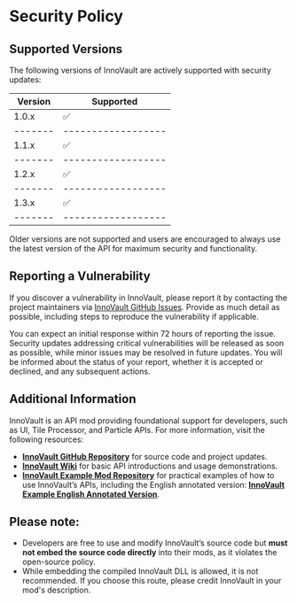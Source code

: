 # Security Policy

## Supported Versions

The following versions of InnoVault are actively supported with security updates:

| Version | Supported          |
| ------- | ------------------ |
| 1.0.x   | :white_check_mark: |
| ------- | ------------------ |
| 1.1.x   | :white_check_mark: |
| ------- | ------------------ |
| 1.2.x   | :white_check_mark: |
| ------- | ------------------ |
| 1.3.x   | :white_check_mark: |
| ------- | ------------------ |

Older versions are not supported and users are encouraged to always use the latest version of the API for maximum security and functionality.

## Reporting a Vulnerability

If you discover a vulnerability in InnoVault, please report it by contacting the project maintainers via [InnoVault GitHub Issues](https://github.com/hocha113/InnoVault/issues). Provide as much detail as possible, including steps to reproduce the vulnerability if applicable.

You can expect an initial response within 72 hours of reporting the issue. Security updates addressing critical vulnerabilities will be released as soon as possible, while minor issues may be resolved in future updates. You will be informed about the status of your report, whether it is accepted or declined, and any subsequent actions.

## Additional Information

InnoVault is an API mod providing foundational support for developers, such as UI, Tile Processor, and Particle APIs. For more information, visit the following resources:

- **[InnoVault GitHub Repository](https://github.com/hocha113/InnoVault)** for source code and project updates.
- **[InnoVault Wiki](https://github.com/hocha113/InnoVault/wiki)** for basic API introductions and usage demonstrations.
- **[InnoVault Example Mod Repository](https://github.com/hocha113/InnoVaultExample)** for practical examples of how to use InnoVault’s APIs, including the English annotated version: **[InnoVault Example English Annotated Version](https://github.com/hocha113/InnoVaultExample/tree/en_annotation)**.

## Please note:
- Developers are free to use and modify InnoVault’s source code but **must not embed the source code directly** into their mods, as it violates the open-source policy.
- While embedding the compiled InnoVault DLL is allowed, it is not recommended. If you choose this route, please credit InnoVault in your mod's description.
